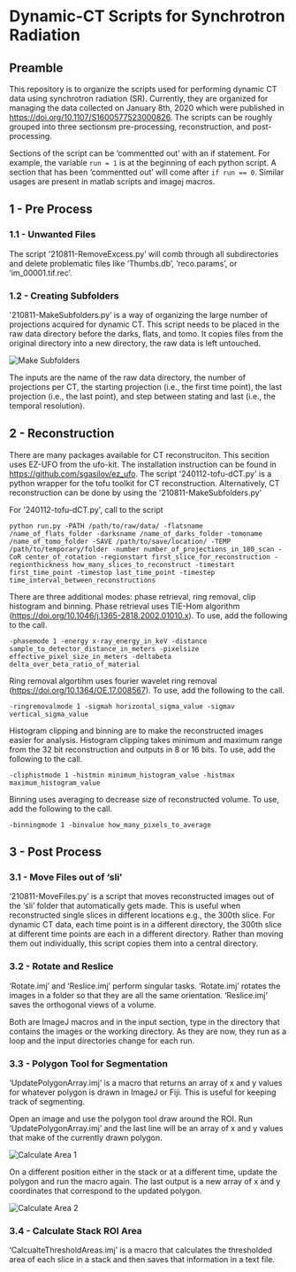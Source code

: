 # Dynamic-CT Scripts for Synchrotron Radiation
## Preamble
This repository is to organize the scripts used for performing dynamic CT data using synchrotron radiation (SR). Currently, they are organized for managing the data collected on January 8th, 2020 which were published in https://doi.org/10.1107/S1600577523000826. The scripts can be roughly grouped into three sectionsm pre-processing, reconstruction, and post-processing.

Sections of the script can be ‘commentted out’ with an if statement. For example, the variable ```run = 1``` is at the beginning of each python script. A section that has been ‘commentted out’ will come after ```if run == 0```. Similar usages are present in matlab scripts and imagej macros. 

## 1 - Pre Process
### 1.1 - Unwanted Files
The script '210811-RemoveExcess.py’ will comb through all subdirectories and delete problematic files like ‘Thumbs.db’, ‘reco.params’, or ‘im_00001.tif.rec’.

### 1.2 - Creating Subfolders
'210811-MakeSubfolders.py’ is a way of organizing the large number of projections acquired for dynamic CT. This script needs to be placed in the raw data directory before the darks, flats, and tomo. It copies files from the original directory into a new directory, the raw data is left untouched.

![Make Subfolders](https://github.com/xfding57/XFDing-Dynamic-CT-Codes/blob/main/media/CreateSubfolders.jpg)

The inputs are the name of the raw data directory, the number of projections per CT, the starting projection (i.e., the first time point), the last projection (i.e., the last point), and step between stating and last (i.e., the temporal resolution).

## 2 - Reconstruction
There are many packages available for CT reconstruciton. This secition uses EZ-UFO from the ufo-kit. The installation instruction can be found in https://github.com/sgasilov/ez_ufo. The script '240112-tofu-dCT.py' is a python wrapper for the tofu toolkit for CT reconstruction. Alternatively, CT reconstruction can be done by using the '210811-MakeSubfolders.py'

For '240112-tofu-dCT.py', call to the script
```
python run.py -PATH /path/to/raw/data/ -flatsname /name_of_flats_folder -darksname /name_of_darks_folder -tomoname /name_of_tomo_folder -SAVE /path/to/save/location/ -TEMP /path/to/temporary/folder -number number_of_projections_in_180_scan -CoR center_of_rotation -regionstart first_slice_for_reconstruction -regionthickness how_many_slices_to_reconstruct -timestart first_time_point -timestop last_time_point -timestep time_interval_between_reconstructions
```
There are three additional modes: phase retrieval, ring removal, clip histogram and binning. Phase retrieval uses TIE-Hom algorithm (https://doi.org/10.1046/j.1365-2818.2002.01010.x). To use, add the following to the call.
```
-phasemode 1 -energy x-ray_energy_in_keV -distance sample_to_detector_distance_in_meters -pixelsize effective_pixel_size_in_meters -deltabeta delta_over_beta_ratio_of_material
```
Ring removal algortihm uses fourier wavelet ring removal (https://doi.org/10.1364/OE.17.008567). To use, add the following to the call.
```
-ringremovalmode 1 -sigmah horizontal_sigma_value -sigmav vertical_sigma_value
```
Histogram clipping and binning are to make the reconstructed images easier for analysis. Histogram clipping  takes minimum and maximum range from the 32 bit reconstruction and outputs in 8 or 16 bits. To use, add the following to the call.
```
-cliphistmode 1 -histmin minimum_histogram_value -histmax maximum_histogram_value
```
Binning uses averaging to decrease size of reconstructed volume. To use, add the following to the call.
```
-binningmode 1 -binvalue how_many_pixels_to_average
```

## 3 - Post Process
### 3.1 - Move Files out of ‘sli’
‘210811-MoveFiles.py’ is a script that moves reconstructed images out of the ‘sli’ folder that automatically gets made. This is useful when reconstructed single slices in different locations e.g., the 300th slice. For dynamic CT data, each time point is in a different directory, the 300th slice at different time points are each in a different directory. Rather than moving them out individually, this script copies them into a central directory.

### 3.2 - Rotate and Reslice
‘Rotate.imj’ and ‘Reslice.imj’ perform singular tasks. ‘Rotate.imj’ rotates the images in a folder so that they are all the same orientation. ‘Reslice.imj’ saves the orthogonal views of a volume.

Both are ImageJ macros and in the input section, type in the directory that contains the images or the working directory. As they are now, they run as a loop and the input directories change for each run.

### 3.3 -	Polygon Tool for Segmentation
‘UpdatePolygonArray.imj’ is a macro that returns an array of x and y values for whatever polygon is drawn in ImageJ or Fiji. This is useful for keeping track of segmenting.

Open an image and use the polygon tool draw around the ROI. Run ‘UpdatePolygonArray.imj’ and the last line will be an array of x and y values that make of the currently drawn polygon.

![Calculate Area 1](https://github.com/xfding57/XFDing-Dynamic-CT-Codes/blob/main/media/PolygonArea1.PNG)

On a different position either in the stack or at a different time, update the polygon and run the macro again. The last output is a new array of x and y coordinates that correspond to the updated polygon.

![Calculate Area 2](https://github.com/xfding57/XFDing-Dynamic-CT-Codes/blob/main/media/PolygonArea2.PNG)

### 3.4 -	Calculate Stack ROI Area
‘CalcualteThresholdAreas.imj’ is a macro that calculates the thresholded area of each slice in a stack and then saves that information in a text file.
